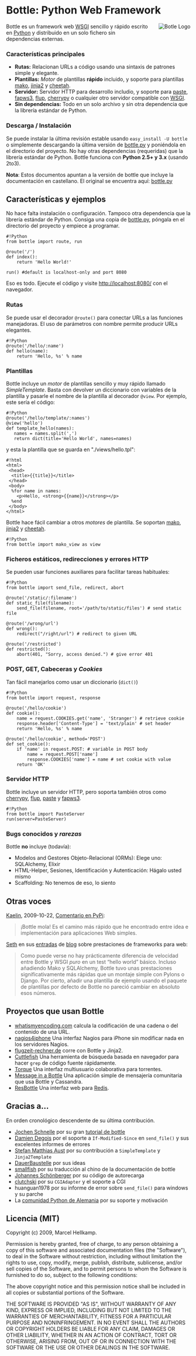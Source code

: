Bottle: Python Web Framework
====================

<div style="float: right; padding: 0px 0px 2em 2em"><img src="/bottle-logo.png" alt="Botle Logo" /></div>

Bottle es un framework web [WSGI][] sencillo y rápido escrito en [Python][py] y distribuido en un solo fichero sin dependencias externas.

### Características principales

  * **Rutas:** Relacionan URLs a código usando una sintaxis de patrones simple y elegante.
  * **Plantillas:** *Motor* de plantillas **rápido** incluido, y soporte para plantillas [mako][], [jinja2][] y [cheetah][].
  * **Servidor:** Servidor HTTP para desarrollo includio, y soporte para [paste][], [fapws3][], [flup][], [cherrypy][] o cualquier otro servidor compatible con [WSGI][].
  * **Sin dependencias:** Todo en un solo archivo y sin otra dependencia que la librería estándar de Python.

  [mako]: http://www.makotemplates.org/
  [cheetah]: http://www.cheetahtemplate.org/
  [jinja2]: http://jinja.pocoo.org/2/
  [paste]: http://pythonpaste.org/
  [fapws3]: http://github.com/william-os4y/fapws3
  [flup]: http://trac.saddi.com/flup
  [cherrypy]: http://www.cherrypy.org/
  [WSGI]: http://www.wsgi.org/wsgi/
  [py]: http://python.org/
  [bottle-dl]: http://github.com/sgala/bottle/raw/laboratorio-servicios-web/bottle.py
  [bottle-dl-orig]: http://github.com/defnull/bottle/raw/master/bottle.py


### Descarga / Instalación

Se puede instalar la última revisión estable usando `easy_install -U bottle` o simplemente descargando la última versión de [bottle.py][bottle-dl] y poniéndola en el directorio del proyecto. No hay otras dependencias (requeridas) que la librería estándar de Python. Bottle funciona con **Python 2.5+ y 3.x** (usando 2to3).

**Nota**: Estos documentos apuntan a la versión de bottle que incluye la documentación en castellano. El original se encuentra aquí: [bottle.py][bottle-dl-orig]

## Características y ejemplos

No hace falta instalación o configuración. Tampoco otra dependencia que la librería estándar de Python. Consiga una copia de [bottle.py][bottle-dl], póngala en el directorio del proyecto y empiece a programar.

    #!Python
    from bottle import route, run
    
    @route('/')
    def index():
        return 'Hello World!'
    
    run() #default is localhost-only and port 8080

Eso es todo. Ejecute el código y visite [http://localhost:8080/](/localhost.png) con el navegador.

### Rutas

Se puede usar el decorador `@route()` para conectar URLs a las funciones manejadoras. El uso de parámetros con nombre permite producir URLs elegantes.

    #!Python
    @route('/hello/:name')
    def hello(name):
        return 'Hello, %s' % name

### Plantillas

Bottle incluye un *motor* de plantillas sencillo y muy rápido llamado *SimpleTemplate*. Basta con devolver un diccionario con variables de la plantilla y pasarle el nombre de la plantilla al decorador `@view`. Por ejemplo, este sería el código:

    #!Python
    @route('/hello/template/:names')
    @view('hello')
    def template_hello(names):
       names = names.split(',')
       return dict(title='Hello World', names=names)

y esta la plantilla que se guarda en "./views/hello.tpl":

    #!html
    <html>
     <head>
      <title>{{title}}</title>
     </head>
     <body>
      %for name in names:
        <p>Hello, <strong>{{name}}</strong></p>
      %end
     </body>
    </html>

Bottle hace fácil cambiar a otros *motores* de plantilla. Se soportan [mako][], [jinja2][] y [cheetah][].

    #!Python
    from bottle import mako_view as view

### Ficheros estáticos, redirecciones y errores HTTP

Se pueden usar funciones auxiliares para facilitar tareas habituales:

    #!Python
    from bottle import send_file, redirect, abort
    
    @route('/static/:filename')
    def static_file(filename):
        send_file(filename, root='/path/to/static/files') # send static file

    @route('/wrong/url')
    def wrong():
        redirect("/right/url") # redirect to given URL

    @route('/restricted')
    def restricted():
        abort(401, "Sorry, access denied.") # give error 401

### POST, GET, Cabeceras y *Cookies*

Tan fácil manejarlos como usar un  diccionario (`dict()`)

    #!Python
    from bottle import request, response
    
    @route('/hello/cookie')
    def cookie():
        name = request.COOKIES.get('name', 'Stranger') # retrieve cookie
        response.header['Content-Type'] = 'text/plain' # set header
        return 'Hello, %s' % name

    @route('/hello/cookie', method='POST')
    def set_cookie():
        if 'name' in request.POST: # variable in POST body
            name = request.POST['name']
            response.COOKIES['name'] = name # set cookie with value
        return 'OK'


### Servidor HTTP

Bottle incluye un servidor HTTP, pero soporta también otros como [cherrypy][], 
[flup][], [paste][] y [fapws3][].

    #!Python
    from bottle import PasteServer
    run(server=PasteServer)
    

### Bugs conocidos y *rarezas*

Bottle **no** incluye (todavía):

  * Modelos and Gestores Objeto-Relacional (ORMs): Elege uno: SQLAlchemy, Elixir
  * HTML-Helper, Sesiones, Identificación y Autenticación: Hágalo usted mismo
  * Scaffolding: No tenemos de eso, lo siento


## Otras voces

[Kaelin](http://bitbucket.org/kaelin), 2009-10-22, [Comentario en PyPi](http://pypi.python.org/pypi/bottle):

> ¡Bottle mola! Es el camino más rápido que he encontrado entre idea e implementación para aplicaciones Web simples.

[Seth](http://blog.curiasolutions.com/about/) en sus [entradas](http://blog.curiasolutions.com/2009/09/the-great-web-development-shootout/) de [blog](http://blog.curiasolutions.com/2009/10/the-great-web-technology-shootout-round-3-better-faster-and-shinier/) sobre prestaciones de frameworks para web:

> Como puede verse no hay prácticamente diferencia de velocidad entre Bottle y WSGI *puro* en un test “hello world” básico. Incluso añadiendo Mako y SQLAlchemy, Bottle tuvo unas prestaciones significativamente más rápidas que un montaje simple con Pylons o Django. Por cierto, añadir una plantilla de ejemplo usando el paquete de plantillas por defecto de Bottle no pareció cambiar en absoluto esos números.

## Proyectos que usan Bottle

  * [whatismyencoding.com](http://whatismyencoding.com/) calcula la codificación de una cadena o del contenido de una URL.
  * [nagios4iphone](http://damien.degois.info/projects/nagios4iphone/) Una interfaz Nagios para iPhone sin modificar nada en los servidores Nagios.
  * [flugzeit-rechner.de](http://www.flugzeit-rechner.de/) corre con Bottle y Jinja2.
  * [Cuttlefish](http://bitbucket.org/kaelin/cuttlefish/) Una herramienta de búsqueda basada en navegador para hacer `grep` de código fuente rápidamente.
  * [Torque](http://github.com/jreid42/torque) Una interfaz multiusuario colaborativa para torrentes.
  * [Message in a Bottle](http://github.com/kennyshen/MIAB) Una aplicación simple de mensajería comunitaria que usa Bottle y Cassandra.
  * [ResBottle](http://github.com/tnm/redweb) Una interfaz web para  [Redis](http://code.google.com/p/redis/).

## Gracias a...

En orden cronológico descendente de su última contribución.

  * [Jochen Schnelle](http://github.com/noisefloor) por su gran [tutorial de bottle](/page/tutorial)
  * [Damien Degois](http://github.com/babs) por el soporte a `If-Modified-Since` en `send_file()` y sus excelentes informes de errores
  * [Stefan Matthias Aust](http://github.com/sma) por su contribución a `SimpleTemplate` y `Jinja2Template`
  * [DauerBaustelle](http://github.com/dauerbaustelle) por sus ideas
  * [smallfish](http://pynotes.appspot.com/) por su traducción al chino de la documentación de bottle
  * [Johannes Schönberger](http://www.python-forum.de/user-6026.html) por su código de autorecarga
  * [clutchski](http://github.com/clutchski) por su `CGIAdapter` y el soporte a CGI
  * huanguan1978 por su informe de error sobre `send_file()` para windows y su parche
  * La [comunidad Python de Alemania](http://www.python-forum.de/topic-19451.html) por su soporte y motivación
  

## Licencia (MIT)

   Copyright (c) 2009, Marcel Hellkamp.

   Permission is hereby granted, free of charge, to any person obtaining a copy
   of this software and associated documentation files (the "Software"), to deal
   in the Software without restriction, including without limitation the rights
   to use, copy, modify, merge, publish, distribute, sublicense, and/or sell
   copies of the Software, and to permit persons to whom the Software is
   furnished to do so, subject to the following conditions:

   The above copyright notice and this permission notice shall be included in
   all copies or substantial portions of the Software.

   THE SOFTWARE IS PROVIDED "AS IS", WITHOUT WARRANTY OF ANY KIND, EXPRESS OR
   IMPLIED, INCLUDING BUT NOT LIMITED TO THE WARRANTIES OF MERCHANTABILITY,
   FITNESS FOR A PARTICULAR PURPOSE AND NONINFRINGEMENT. IN NO EVENT SHALL THE
   AUTHORS OR COPYRIGHT HOLDERS BE LIABLE FOR ANY CLAIM, DAMAGES OR OTHER
   LIABILITY, WHETHER IN AN ACTION OF CONTRACT, TORT OR OTHERWISE, ARISING FROM,
   OUT OF OR IN CONNECTION WITH THE SOFTWARE OR THE USE OR OTHER DEALINGS IN
   THE SOFTWARE.

